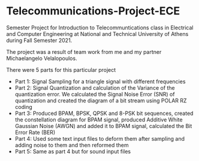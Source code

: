 # Telecommunications-Project-ECE

Semester Project for Introduction to Telecommuntications class in Electrical and Computer Engineering at National and Technical University of Athens during Fall Semester 2021.

The project was a result of team work from me and my partner Michaelangelo Velalopoulos.

There were 5 parts for this particular project

- Part 1: Signal Sampling for a triangle signal with different frequencies
- Part 2: Signal Quantization and calculation of the Variance of the quantization error. We calculated the Signal Noise Error (SNR) of quantization and created the diagram of a bit stream using POLAR RZ coding
- Part 3: Produced BPAM, BPSK, QPSK and 8-PSK bit sequences, created the constellation diagram for BPAM signal, produced Additive White Gaussian Noise (AWGN) and added it to BPAM signal, calculated the Bit Error Rate (BER)
- Part 4: Used some text input files to deform them after sampling and adding noise to them and then reformed them
- Part 5: Same as part 4 but for sound input files
